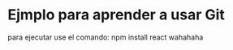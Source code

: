 <h1>Ejmplo para aprender a usar Git</h1>
 para ejecutar use el comando:
 npm install react
wahahaha
